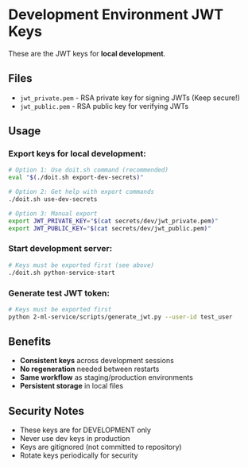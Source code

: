 # Development Environment JWT Keys

These are the JWT keys for **local development**.

## Files
- `jwt_private.pem` - RSA private key for signing JWTs (Keep secure!)
- `jwt_public.pem` - RSA public key for verifying JWTs

## Usage

### Export keys for local development:
```bash
# Option 1: Use doit.sh command (recommended)
eval "$(./doit.sh export-dev-secrets)"

# Option 2: Get help with export commands
./doit.sh use-dev-secrets

# Option 3: Manual export
export JWT_PRIVATE_KEY="$(cat secrets/dev/jwt_private.pem)"
export JWT_PUBLIC_KEY="$(cat secrets/dev/jwt_public.pem)"
```

### Start development server:
```bash
# Keys must be exported first (see above)
./doit.sh python-service-start
```

### Generate test JWT token:
```bash
# Keys must be exported first
python 2-ml-service/scripts/generate_jwt.py --user-id test_user
```

## Benefits
- **Consistent keys** across development sessions
- **No regeneration** needed between restarts
- **Same workflow** as staging/production environments
- **Persistent storage** in local files

## Security Notes
- These keys are for DEVELOPMENT only
- Never use dev keys in production
- Keys are gitignored (not committed to repository)
- Rotate keys periodically for security